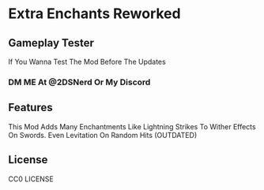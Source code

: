 # Extra Enchants Reworked

## Gameplay Tester
If You Wanna Test The Mod Before The Updates 
### DM ME At @2DSNerd Or My Discord

## Features

This Mod Adds Many Enchantments Like Lightning Strikes To Wither Effects On Swords. Even Levitation On Random Hits (OUTDATED)

## License

CC0 LICENSE
